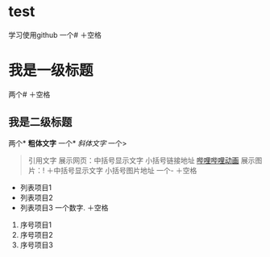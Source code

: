 # test
学习使用github
一个# ＋空格
# 我是一级标题
两个# ＋空格
## 我是二级标题
两个*
**粗体文字**
一个*
*斜体文字*
一个>
>引用文字
展示网页：中括号显示文字 小括号链接地址
[哔哩哔哩动画](https://www.bilibili.com/)
展示图片：! ＋中括号显示文字 小括号图片地址
一个- ＋空格
- 列表项目1
- 列表项目2
- 列表项目3
一个数字. ＋空格
1. 序号项目1
2. 序号项目2
3. 序号项目3
